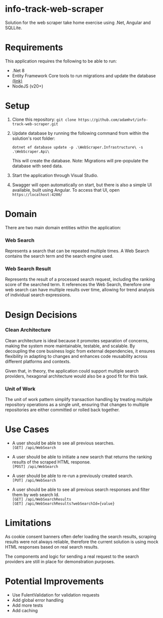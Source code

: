 # info-track-web-scraper
Solution for the web scraper take home exercise using .Net, Angular and SQLLite.

# Requirements
This application requires the following to be able to run:
- .Net 8
- Entity Framework Core tools to run migrations and update the database [(link)](https://learn.microsoft.com/en-us/ef/core/cli/dotnet)
- NodeJS (v20+)

# Setup
1. Clone this repository:
`git clone https://github.com/adamhvt/info-track-web-scraper.git`

2. Update database by running the following command from within the solution's root folder:

    `dotnet ef database update -p .\WebScraper.Infrastructure\ -s .\WebScraper.Api\`

    This will create the database. Note: Migrations will pre-populate the database with seed data.

3. Start the application through Visual Studio.

4. Swagger will open automatically on start, but there is also a simple UI available, built using Angular. To access that UI, open `https://localhost:4200/`


# Domain
There are two main domain entities within the application:
### Web Search
Represents a search that can be repeated multiple times. A Web Search contains the search term and the search engine used.

### Web Search Result
Represents the result of a processed search request, including the ranking score of the searched term. It references the Web Search, therefore one web search can have multiple results over time, allowing for trend analysis of individual search expressions.

# Design Decisions
### Clean Architecture
Clean architecture is ideal because it promotes separation of concerns, making the system more maintainable, testable, and scalable. By decoupling the core business logic from external dependencies, it ensures flexibility in adapting to changes and enhances code reusability across different platforms and contexts.

Given that, in theory, the application could support multiple search providers, hexagonal architecture would also be a good fit for this task.

### Unit of Work
The unit of work pattern simplify transaction handling by treating multiple repository operations as a single unit, ensuring that changes to multiple repositories are either committed or rolled back together.


# Use Cases
- A user should be able to see all previous searches.
\
`[GET] /api/WebSearch`

- A user should be able to initiate a new search that returns the ranking results of the scraped HTML response.
\
`[POST] /api/WebSearch`

- A user should be able to re-run a previously created search.
\
`[PUT] /api/WebSearch`

- A user should be able to see all previous search responses and filter them by web search Id.
\
`[GET] /api/WebSearchResults`
\
`[GET] /api/WebSearchResults?webSearchId={value}`

# Limitations
As cookie consent banners often defer loading the search results, scraping results were not always reliable, therefore the current solution is using mock HTML responses based on real search results.

The components and logic for sending a real request to the search providers are still in place for demonstration purposes.

# Potential Improvements
- Use FulentValidation for validation requests
- Add global error handling
- Add more tests
- Add caching
